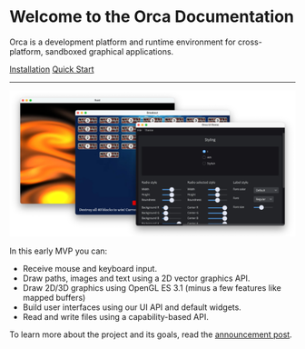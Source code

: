 # Welcome to the Orca Documentation

Orca is a development platform and runtime environment for cross-platform, sandboxed graphical applications.

<div class="text-center">
<a href="install" class="btn btn-primary" role="button">Installation</a>
<a href="QuickStart" class="btn btn-primary" role="button">Quick Start</a>
</div>

---

![Example Orca apps](images/orca-apps-lg.webp)

In this early MVP you can:

- Receive mouse and keyboard input.
- Draw paths, images and text using a 2D vector graphics API.
- Draw 2D/3D graphics using OpenGL ES 3.1 (minus a few features like mapped buffers)
- Build user interfaces using our UI API and default widgets.
- Read and write files using a capability-based API.

To learn more about the project and its goals, read the [announcement post](https://orca-app.dev/posts/230607/orca_announcement.html).



